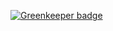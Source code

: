 

[![Greenkeeper badge](https://badges.greenkeeper.io/stableShip/express-co-demo.svg)](https://greenkeeper.io/)
